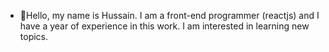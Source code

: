 - 👋Hello, my name is Hussain. I am a front-end programmer (reactjs) and I have a year of experience in this work. I am interested in learning new topics.
